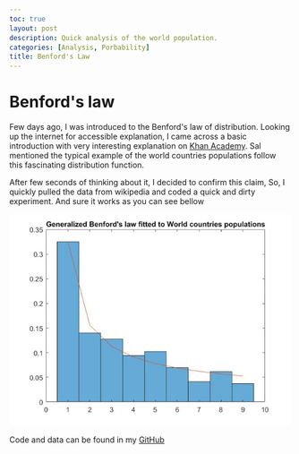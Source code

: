 ```yaml
---
toc: true
layout: post
description: Quick analysis of the world population.
categories: [Analysis, Porbability]
title: Benford's Law
---
```


# Benford's law
Few days ago, I was introduced to the Benford's law of distribution. Looking up the internet for accessible explanation, I came across a basic introduction with very interesting explanation on [Khan Academy](https://www.khanacademy.org/math/algebra2/exponential-and-logarithmic-functions/logarithmic-scale/v/vi-and-sal-talk-about-the-mysteries-of-benford-s-law). Sal mentioned the typical example of the world countries populations follow this fascinating distribution function.

After few seconds of thinking about it, I decided to confirm this claim, So, I quickly pulled the data from wikipedia  and coded a quick and dirty experiment. And sure it works as you can see bellow

![](/images/hist.jpg)

Code and data can be found in my [GitHub](https://github.com/waswas15/random_experiments)
